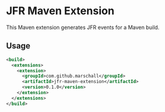 JFR Maven Extension
===================

This Maven extension generates JFR events for a Maven build.

Usage
-----


```xml
<build>
  <extensions>
    <extension>
      <groupId>com.github.marschall</groupId>
      <artifactId>jfr-maven-extension</artifactId>
      <version>0.1.0</version>
    </extension>
  </extensions>
</build>
```
